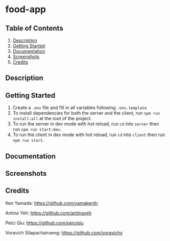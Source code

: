 # food-app

## Table of Contents

1. [Description](#description)
2. [Getting Started](#getting-started)
3. [Documentation](#documentation)
4. [Screenshots](#screenshots)
5. [Credits](#credits)

## Description

## Getting Started

1. Create a `.env` file and fill in all variables following `.env.template`
2. To install dependencies for both the server and the client, run `npm run install:all`
   at the root of the project.
3. To run the server in dev mode with hot reload, run `cd` into `server` then
   run `npm run start:dev`.
4. To run the client in dev mode with hot reload, run `cd` into `client` then run `npm run start`.

## Documentation

## Screenshots

## Credits

Ken Yamada: https://github.com/yamakenth

Antina Yeh: https://github.com/antinayeh

Peici Qiu: https://github.com/peiciqiu

Voravich Silapachairueng: https://github.com/voravichs
